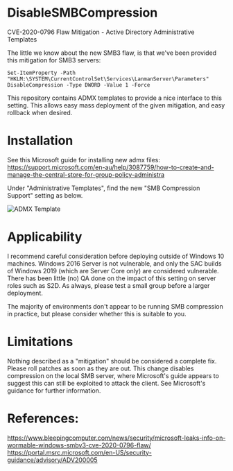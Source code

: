 # DisableSMBCompression
CVE-2020-0796 Flaw Mitigation - Active Directory Administrative Templates

The little we know about the new SMB3 flaw, is that we've been provided this mitigation for SMB3 servers:

```
Set-ItemProperty -Path "HKLM:\SYSTEM\CurrentControlSet\Services\LanmanServer\Parameters" DisableCompression -Type DWORD -Value 1 -Force
```

This repository contains ADMX templates to provide a nice interface to this setting. This allows easy mass deployment of the given mitigation, and easy rollback when desired.

# Installation
See this Microsoft guide for installing new admx files:
https://support.microsoft.com/en-au/help/3087759/how-to-create-and-manage-the-central-store-for-group-policy-administra

Under "Administrative Templates", find the new "SMB Compression Support" setting as below.

![ADMX Template](https://github.com/technion/DisableSMBCompression/raw/master/SMBadmx.jpg)

# Applicability
I recommend careful consideration before deploying outside of Windows 10 machines. Windows 2016 Server is not vulnerable, and only the SAC builds of Windows 2019 (which are Server Core only) are considered vulnerable. There has been little (no) QA done on the impact of this setting on server roles such as S2D. As always, please test a small group before a larger deployment.

The majority of environments don't appear to be running SMB compression in practice, but please consider whether this is suitable to you.

# Limitations
Nothing described as a "mitigation" should be considered a complete fix. Please roll patches as soon as they are out. This change disables compression on the local SMB server, where Microsoft's guide appears to suggest this can still be exploited to attack the client. See Microsoft's guidance for further information.

# References:
https://www.bleepingcomputer.com/news/security/microsoft-leaks-info-on-wormable-windows-smbv3-cve-2020-0796-flaw/
https://portal.msrc.microsoft.com/en-US/security-guidance/advisory/ADV200005
